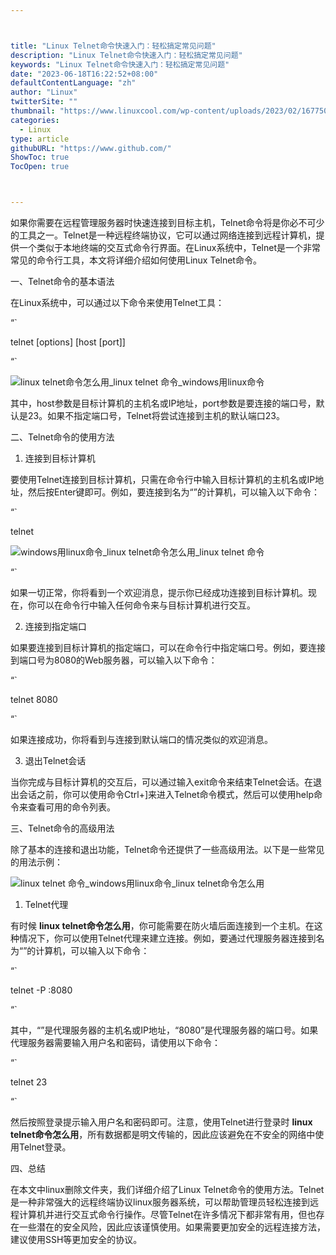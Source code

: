 ```yaml
---



title: "Linux Telnet命令快速入门：轻松搞定常见问题"
description: "Linux Telnet命令快速入门：轻松搞定常见问题"
keywords: "Linux Telnet命令快速入门：轻松搞定常见问题"
date: "2023-06-18T16:22:52+08:00"
defaultContentLanguage: "zh"
author: "Linux"
twitterSite: ""
thumbnail: "https://www.linuxcool.com/wp-content/uploads/2023/02/1677506861403_0.jpg"
categories:
  - Linux
type: article
githubURL: "https://www.github.com/"
ShowToc: true
TocOpen: true



---
```


如果你需要在远程管理服务器时快速连接到目标主机，Telnet命令将是你必不可少的工具之一。Telnet是一种远程终端协议，它可以通过网络连接到远程计算机，提供一个类似于本地终端的交互式命令行界面。在Linux系统中，Telnet是一个非常常见的命令行工具，本文将详细介绍如何使用Linux Telnet命令。

一、Telnet命令的基本语法

在Linux系统中，可以通过以下命令来使用Telnet工具：

“`

telnet [options] [host [port]]

“`

![linux telnet命令怎么用_linux telnet 命令_windows用linux命令](https://www.linuxcool.com/wp-content/uploads/2023/02/1677506861403_0.jpg)

其中，host参数是目标计算机的主机名或IP地址，port参数是要连接的端口号，默认是23。如果不指定端口号，Telnet将尝试连接到主机的默认端口23。

二、Telnet命令的使用方法

1. 连接到目标计算机

要使用Telnet连接到目标计算机，只需在命令行中输入目标计算机的主机名或IP地址，然后按Enter键即可。例如，要连接到名为“”的计算机，可以输入以下命令：

“`

telnet

![windows用linux命令_linux telnet命令怎么用_linux telnet 命令](https://www.linuxcool.com/wp-content/uploads/2023/02/1677506861403_1.png)

“`

如果一切正常，你将看到一个欢迎消息，提示你已经成功连接到目标计算机。现在，你可以在命令行中输入任何命令来与目标计算机进行交互。

2. 连接到指定端口

如果要连接到目标计算机的指定端口，可以在命令行中指定端口号。例如，要连接到端口号为8080的Web服务器，可以输入以下命令：

“`

telnet 8080

“`

如果连接成功，你将看到与连接到默认端口的情况类似的欢迎消息。

3. 退出Telnet会话

当你完成与目标计算机的交互后，可以通过输入exit命令来结束Telnet会话。在退出会话之前，你可以使用命令Ctrl+]来进入Telnet命令模式，然后可以使用help命令来查看可用的命令列表。

三、Telnet命令的高级用法

除了基本的连接和退出功能，Telnet命令还提供了一些高级用法。以下是一些常见的用法示例：

![linux telnet 命令_windows用linux命令_linux telnet命令怎么用](https://www.linuxcool.com/wp-content/uploads/2023/02/1677506861403_2.png)

1. Telnet代理

有时候 **linux telnet命令怎么用**，你可能需要在防火墙后面连接到一个主机。在这种情况下，你可以使用Telnet代理来建立连接。例如，要通过代理服务器连接到名为“”的计算机，可以输入以下命令：

“`

telnet -P :8080

“`

其中，“”是代理服务器的主机名或IP地址，“8080”是代理服务器的端口号。如果代理服务器需要输入用户名和密码，请使用以下命令：

“`

telnet 23

“`

然后按照登录提示输入用户名和密码即可。注意，使用Telnet进行登录时 **linux telnet命令怎么用**，所有数据都是明文传输的，因此应该避免在不安全的网络中使用Telnet登录。

四、总结

在本文中linux删除文件夹，我们详细介绍了Linux Telnet命令的使用方法。Telnet是一种非常强大的远程终端协议linux服务器系统，可以帮助管理员轻松连接到远程计算机并进行交互式命令行操作。尽管Telnet在许多情况下都非常有用，但也存在一些潜在的安全风险，因此应该谨慎使用。如果需要更加安全的远程连接方法，建议使用SSH等更加安全的协议。